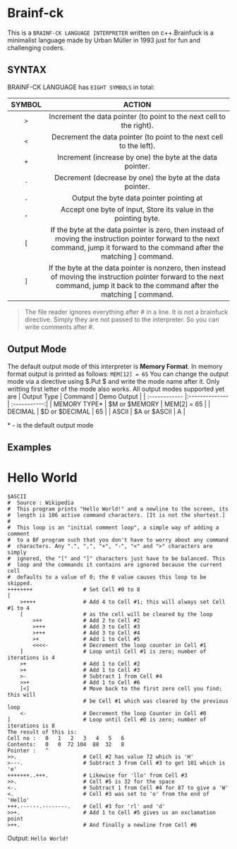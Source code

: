 # Brainf-ck
This is a `BRAINF-CK LANGUAGE INTERPRETER` written on c++.Brainfuck is a minimalist language made by Urban Müller in 1993 just for fun and challenging coders.

## SYNTAX
BRAINF-CK LANGUAGE has `EIGHT SYMBOLS` in total:

| SYMBOL | ACTION        |
|:------:|:--------------:| 
| `>`  | Increment the data pointer (to point to the next cell to the right).
| `<`    | Decrement the data pointer (to point to the next cell to the left).
| `+`    | Increment (increase by one) the byte at the data pointer.
| `-`    | Decrement (decrease by one) the byte at the data pointer.
| `.`    | Output the byte data pointer pointing at
| `,`    | Accept one byte of input, Store its value in the pointing byte.
| `[`    | If the byte at the data pointer is zero, then instead of moving the instruction pointer forward to the next command, jump it forward to the command after the matching ] command.
| `]`    | If the byte at the data pointer is nonzero, then instead of moving the instruction pointer forward to the next command, jump it back to the command after the matching [ command.

> The file reader ignores everything after # in a line. It is not a brainfuck directive. Simply they are not passed to the interpreter. So you can write comments after #.
## Output Mode
The default output mode of this interpreter is __Memory Format__. In memory format output is printed as follows:
```MEM[12] = 65```
You can change the output mode via a directive using $.Put $ and write the mode name after it. Only writting first letter of the mode also works. All output modes supported yet are 
| Output Type   | Command        | Demo Output  |
| :------------ |:-------------- | :-----------:|
| MEMORY TYPE*  | $M or $MEMORY  | MEM[2] = 65  |
| DECIMAL       | $D or $DECIMAL |      65      |
| ASCII         | $A or $ASCII   |       A      |

\* - is the default output mode

## Examples
# Hello World
```
$ASCII
#  Source : Wikipedia
#  This program prints "Hello World!" and a newline to the screen, its
#  length is 106 active command characters. [It is not the shortest.]
#
#  This loop is an "initial comment loop", a simple way of adding a comment
#  to a BF program such that you don't have to worry about any command
#  characters. Any ".", ",", "+", "-", "<" and ">" characters are simply
#  ignored, the "[" and "]" characters just have to be balanced. This
#  loop and the commands it contains are ignored because the current cell
#  defaults to a value of 0; the 0 value causes this loop to be skipped.
++++++++                # Set Cell #0 to 8
[
    >++++               # Add 4 to Cell #1; this will always set Cell #1 to 4
    [                   # as the cell will be cleared by the loop
        >++             # Add 2 to Cell #2
        >+++            # Add 3 to Cell #3
        >+++            # Add 3 to Cell #4
        >+              # Add 1 to Cell #5
        <<<<-           # Decrement the loop counter in Cell #1
    ]                   # Loop until Cell #1 is zero; number of iterations is 4
    >+                  # Add 1 to Cell #2
    >+                  # Add 1 to Cell #3
    >-                  # Subtract 1 from Cell #4
    >>+                 # Add 1 to Cell #6
    [<]                 # Move back to the first zero cell you find; this will
                        # be Cell #1 which was cleared by the previous loop
    <-                  # Decrement the loop Counter in Cell #0
]                       # Loop until Cell #0 is zero; number of iterations is 8
The result of this is:
Cell no :   0   1   2   3   4   5   6
Contents:   0   0  72 104  88  32   8
Pointer :   ^
>>.                     # Cell #2 has value 72 which is 'H'
>---.                   # Subtract 3 from Cell #3 to get 101 which is 'e'
+++++++..+++.           # Likewise for 'llo' from Cell #3
>>.                     # Cell #5 is 32 for the space
<-.                     # Subtract 1 from Cell #4 for 87 to give a 'W'
<.                      # Cell #3 was set to 'o' from the end of 'Hello'
+++.------.--------.    # Cell #3 for 'rl' and 'd'
>>+.                    # Add 1 to Cell #5 gives us an exclamation point
>++.                    # And finally a newline from Cell #6
```
Output: 
```Hello World!```
